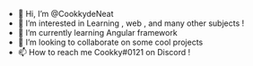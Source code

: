 - 👋 Hi, I’m @CookkydeNeat
- 👀 I’m interested in Learning , web , and many other subjects !
- 🌱 I’m currently learning Angular framework
- 💞️ I’m looking to collaborate on some cool projects
- 📫 How to reach me Cookky#0121 on Discord !

<!---
CookkydeNeat/CookkydeNeat is a ✨ special ✨ repository because its `README.md` (this file) appears on your GitHub profile.
You can click the Preview link to take a look at your changes.
--->
